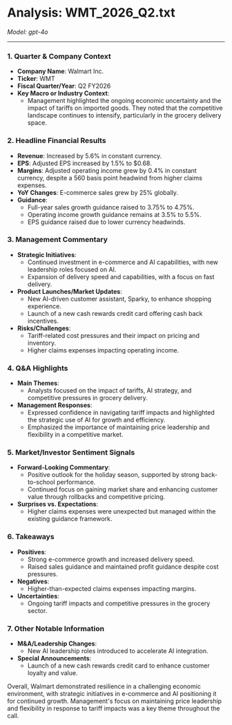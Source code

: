 # Analysis: WMT_2026_Q2.txt

*Model: gpt-4o*

---

### 1. Quarter & Company Context
- **Company Name**: Walmart Inc.
- **Ticker**: WMT
- **Fiscal Quarter/Year**: Q2 FY2026
- **Key Macro or Industry Context**: 
  - Management highlighted the ongoing economic uncertainty and the impact of tariffs on imported goods. They noted that the competitive landscape continues to intensify, particularly in the grocery delivery space.

### 2. Headline Financial Results
- **Revenue**: Increased by 5.6% in constant currency.
- **EPS**: Adjusted EPS increased by 1.5% to $0.68.
- **Margins**: Adjusted operating income grew by 0.4% in constant currency, despite a 560 basis point headwind from higher claims expenses.
- **YoY Changes**: E-commerce sales grew by 25% globally.
- **Guidance**: 
  - Full-year sales growth guidance raised to 3.75% to 4.75%.
  - Operating income growth guidance remains at 3.5% to 5.5%.
  - EPS guidance raised due to lower currency headwinds.

### 3. Management Commentary
- **Strategic Initiatives**: 
  - Continued investment in e-commerce and AI capabilities, with new leadership roles focused on AI.
  - Expansion of delivery speed and capabilities, with a focus on fast delivery.
- **Product Launches/Market Updates**: 
  - New AI-driven customer assistant, Sparky, to enhance shopping experience.
  - Launch of a new cash rewards credit card offering cash back incentives.
- **Risks/Challenges**: 
  - Tariff-related cost pressures and their impact on pricing and inventory.
  - Higher claims expenses impacting operating income.

### 4. Q&A Highlights
- **Main Themes**: 
  - Analysts focused on the impact of tariffs, AI strategy, and competitive pressures in grocery delivery.
- **Management Responses**: 
  - Expressed confidence in navigating tariff impacts and highlighted the strategic use of AI for growth and efficiency.
  - Emphasized the importance of maintaining price leadership and flexibility in a competitive market.

### 5. Market/Investor Sentiment Signals
- **Forward-Looking Commentary**: 
  - Positive outlook for the holiday season, supported by strong back-to-school performance.
  - Continued focus on gaining market share and enhancing customer value through rollbacks and competitive pricing.
- **Surprises vs. Expectations**: 
  - Higher claims expenses were unexpected but managed within the existing guidance framework.

### 6. Takeaways
- **Positives**:
  - Strong e-commerce growth and increased delivery speed.
  - Raised sales guidance and maintained profit guidance despite cost pressures.
- **Negatives**:
  - Higher-than-expected claims expenses impacting margins.
- **Uncertainties**:
  - Ongoing tariff impacts and competitive pressures in the grocery sector.

### 7. Other Notable Information
- **M&A/Leadership Changes**: 
  - New AI leadership roles introduced to accelerate AI integration.
- **Special Announcements**: 
  - Launch of a new cash rewards credit card to enhance customer loyalty and value.

Overall, Walmart demonstrated resilience in a challenging economic environment, with strategic initiatives in e-commerce and AI positioning it for continued growth. Management's focus on maintaining price leadership and flexibility in response to tariff impacts was a key theme throughout the call.